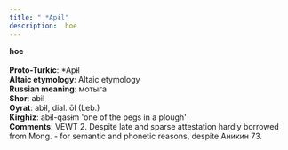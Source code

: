 ```yaml
---
title: " *Apɨl"
description:  hoe
---
```

<strong> hoe</strong><br><br>
<strong>Proto-Turkic</strong>:  *Apɨl<br>
<strong>Altaic etymology</strong>:  Altaic etymology<br>
<strong>Russian meaning</strong>:  мотыга<br>
<strong>Shor</strong>:  abɨl<br>
<strong>Oyrat</strong>:  abɨl, dial. ōl (Leb.)<br>
<strong>Kirghiz</strong>:  abɨl-qasɨm 'one of the pegs in a plough'<br>
<strong>Comments</strong>:  VEWT 2. Despite late and sparse attestation hardly borrowed from Mong. - for semantic and phonetic reasons, despite Аникин 73.<br>


